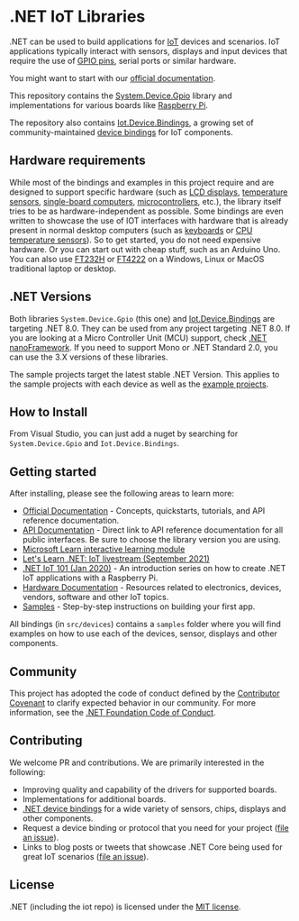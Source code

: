 # .NET IoT Libraries

.NET can be used to build applications for [IoT](https://en.wikipedia.org/wiki/Internet_of_things) devices and scenarios. IoT applications typically interact with sensors, displays and input devices that require the use of [GPIO pins](https://en.wikipedia.org/wiki/General-purpose_input/output), serial ports or similar hardware.

You might want to start with our [official documentation](https://docs.microsoft.com/dotnet/iot/).

This repository contains the [System.Device.Gpio](https://www.nuget.org/packages/System.Device.Gpio) library and implementations for various boards like [Raspberry Pi](https://www.raspberrypi.org/).

The repository also contains [Iot.Device.Bindings](https://www.nuget.org/packages/Iot.Device.Bindings), a growing set of community-maintained [device bindings](https://github.com/dotnet/iot/tree/main/src/devices/README.md) for IoT components.

## Hardware requirements

While most of the bindings and examples in this project require and are designed to support specific hardware (such as [LCD displays](https://github.com/dotnet/iot/tree/main/src/devices/CharacterLcd), [temperature sensors](https://github.com/dotnet/iot/tree/main/src/devices/Dhtxx), [single-board computers](https://github.com/dotnet/iot/tree/main/src/devices/Board/RaspberryPiBoard.cs), [microcontrollers](https://github.com/dotnet/iot/tree/main/src/devices/Arduino), etc.), the library itself tries to be as hardware-independent as possible. Some bindings are even written to showcase the use of IOT interfaces with hardware that is already present in normal desktop computers (such as [keyboards](https://github.com/dotnet/iot/tree/main/src/devices/Board/KeyboardGpioDriver.cs) or [CPU temperature sensors](https://github.com/dotnet/iot/tree/main/src/devices/HardwareMonitor)). So to get started, you do not need expensive hardware. Or you can start out with cheap stuff, such as an Arduino Uno. You can also use [FT232H](https://github.com/dotnet/iot/tree/main/src/devices/Ft232H) or [FT4222](https://github.com/dotnet/iot/tree/main/src/devices/Ft4222) on a Windows, Linux or MacOS traditional laptop or desktop.

## .NET Versions

Both libraries `System.Device.Gpio` (this one) and [Iot.Device.Bindings](https://www.nuget.org/packages/Iot.Device.Bindings) are targeting .NET 8.0. They can be used from any project targeting .NET 8.0. If you are looking at a Micro Controller Unit (MCU) support, check [.NET nanoFramework](https://github.com/nanoframework/). If you need to support Mono or .NET Standard 2.0, you can use the 3.X versions of these libraries.

The sample projects target the latest stable .NET Version. This applies to the sample projects with each device as well as the [example projects](https://github.com/dotnet/iot/tree/main/samples).

## How to Install

From Visual Studio, you can just add a nuget by searching for `System.Device.Gpio` and `Iot.Device.Bindings`.

## Getting started

After installing, please see the following areas to learn more:

* [Official Documentation](https://docs.microsoft.com/dotnet/iot/) - Concepts, quickstarts, tutorials, and API reference documentation.
* [API Documentation](https://docs.microsoft.com/dotnet/api/?view=iot-dotnet-1.5) - Direct link to API reference documentation for all public interfaces. Be sure to choose the library version you are using.
* [Microsoft Learn interactive learning module](https://docs.microsoft.com/learn/modules/create-iot-device-dotnet/)
* [Let's Learn .NET: IoT livestream (September 2021)](https://www.youtube.com/watch?v=sKaSBh1M4M4)
* [.NET IoT 101 (Jan 2020)](https://channel9.msdn.com/Series/IoT-101) - An introduction series on how to create .NET IoT applications with a Raspberry Pi.
* [Hardware Documentation](https://github.com/dotnet/iot/blob/main/Documentation/README.md) - Resources related to electronics, devices, vendors, software and other IoT topics.
* [Samples](https://github.com/dotnet/iot/blob/main/samples/README.md) - Step-by-step instructions on building your first app.

All bindings (in `src/devices`) contains a `samples` folder where you will find examples on how to use each of the devices, sensor, displays and other components.

## Community

This project has adopted the code of conduct defined by the [Contributor Covenant](https://contributor-covenant.org/)
to clarify expected behavior in our community. For more information, see the [.NET Foundation Code of Conduct](https://dotnetfoundation.org/code-of-conduct).

## Contributing

We welcome PR and contributions. We are primarily interested in the following:

* Improving quality and capability of the drivers for supported boards.
* Implementations for additional boards.
* [.NET device bindings](https://github.com/dotnet/iot/tree/main/src/devices) for a wide variety of sensors, chips, displays and other components.
* Request a device binding or protocol that you need for your project ([file an issue](https://github.com/dotnet/iot/issues)).
* Links to blog posts or tweets that showcase .NET Core being used for great IoT scenarios ([file an issue](https://github.com/dotnet/iot/issues)).

## License

.NET (including the iot repo) is licensed under the [MIT license](https://github.com/dotnet/iot/blob/main/LICENSE).
